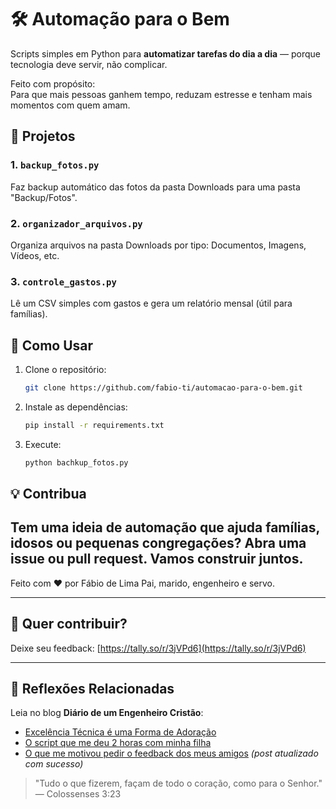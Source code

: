 # 🛠️ Automação para o Bem

Scripts simples em Python para **automatizar tarefas do dia a dia** — porque tecnologia deve servir, não complicar.

Feito com propósito:  
Para que mais pessoas ganhem tempo, reduzam estresse e tenham mais momentos com quem amam.

## 📂 Projetos

### 1. `backup_fotos.py`
Faz backup automático das fotos da pasta Downloads para uma pasta "Backup/Fotos".

### 2. `organizador_arquivos.py`
Organiza arquivos na pasta Downloads por tipo: Documentos, Imagens, Vídeos, etc.

### 3. `controle_gastos.py`
Lê um CSV simples com gastos e gera um relatório mensal (útil para famílias).

## 🚀 Como Usar

1. Clone o repositório:
   ```bash
   git clone https://github.com/fabio-ti/automacao-para-o-bem.git

2. Instale as dependências:
   ```bash
   pip install -r requirements.txt

3. Execute:
   ```bash
   python bachkup_fotos.py

## 💡 Contribua
Tem uma ideia de automação que ajuda famílias, idosos ou pequenas congregações?
Abra uma issue ou pull request. Vamos construir juntos.
---
Feito com ❤️ por Fábio de Lima
Pai, marido, engenheiro e servo.

---

## 📩 Quer contribuir?
Deixe seu feedback: [https://tally.so/r/3jVPd6](https://tally.so/r/3jVPd6)

---

## 📖 Reflexões Relacionadas

Leia no blog **Diário de um Engenheiro Cristão**:

- [Excelência Técnica é uma Forma de Adoração](https://fabio-ti.github.io/excelencia-e-adoracao/)
- [O script que me deu 2 horas com minha filha](https://fabio-ti.github.io/script-tempo-familia/)
- [O que me motivou pedir o feedback dos meus amigos](https://fabio-ti.github.io/feedback-servico/) *(post atualizado com sucesso)*

> "Tudo o que fizerem, façam de todo o coração, como para o Senhor." — Colossenses 3:23
